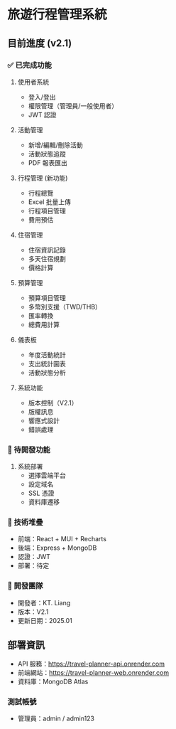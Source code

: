 # 旅遊行程管理系統

## 目前進度 (v2.1)

### ✅ 已完成功能
1. 使用者系統
   - 登入/登出
   - 權限管理（管理員/一般使用者）
   - JWT 認證

2. 活動管理
   - 新增/編輯/刪除活動
   - 活動狀態追蹤
   - PDF 報表匯出

3. 行程管理 (新功能)
   - 行程總覽
   - Excel 批量上傳
   - 行程項目管理
   - 費用預估

4. 住宿管理
   - 住宿資訊記錄
   - 多天住宿規劃
   - 價格計算

5. 預算管理
   - 預算項目管理
   - 多幣別支援（TWD/THB）
   - 匯率轉換
   - 總費用計算

6. 儀表板
   - 年度活動統計
   - 支出統計圖表
   - 活動狀態分析

7. 系統功能
   - 版本控制（V2.1）
   - 版權訊息
   - 響應式設計
   - 錯誤處理

### 📝 待開發功能
1. 系統部署
   - 選擇雲端平台
   - 設定域名
   - SSL 憑證
   - 資料庫遷移

### 🔧 技術堆疊
- 前端：React + MUI + Recharts
- 後端：Express + MongoDB
- 認證：JWT
- 部署：待定

### 👥 開發團隊
- 開發者：KT. Liang
- 版本：V2.1
- 更新日期：2025.01

## 部署資訊
- API 服務：https://travel-planner-api.onrender.com
- 前端網站：https://travel-planner-web.onrender.com
- 資料庫：MongoDB Atlas

### 測試帳號
- 管理員：admin / admin123